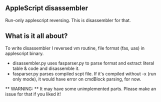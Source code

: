 ## AppleScript disassembler

Run-only applescript reversing. This is disassembler for that.

## What is it all about?

To write disassembler I reversed vm routine, file format (fas, uas) in applescript binary.

- disassembler.py uses fasparser.py to parse format and extract literal table & code and disassemble it.
- fasparser.py parses compiled scpt file. If it's compiled without -x (run only mode), it would have error on cmdBlock parsing, for now.

** WARNING: ** It may have some unimplemented parts. Please make an issue for that if you liked it!